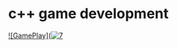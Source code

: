 # c++ game development

[![GamePlay](![7](https://user-images.githubusercontent.com/38033580/38801184-db71005c-4171-11e8-881b-72116dcceef1.png)](http://www.youtube.com/embed/01cZ_v6islo)
